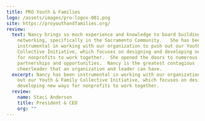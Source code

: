 ```yaml
---
title: PRO Youth & Families
logo: /assets/images/pro-logos-001.png
site: https://proyouthandfamilies.org/
review:
  text: Nancy brings so much experience and knowledge to board building and
    networking, specifically in the Sacramento Community.   She has been
    instrumental in working with our organization to push out our Youth & Family
    Collective Initiative, which focuses on designing and developing new ways
    for nonprofits to work together.  She opened the doors to numerous new
    partnerships and opportunities.  Nancy is the greatest contagious
    cheerleader that an organization and leader can have.
  excerpt: Nancy has been instrumental in working with our organization to push
    out our Youth & Family Collective Initiative, which focuses on designing and
    developing new ways for nonprofits to work together.
  review:
    name: Staci Anderson
    title: President & CEO
    org: ""
---
```

